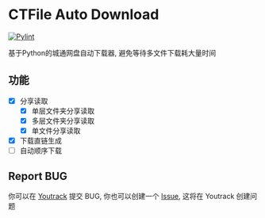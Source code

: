 # CTFile Auto Download
[![Pylint](https://github.com/haarlemmer/CTFile-Auto-Download/actions/workflows/pylint.yml/badge.svg)](https://github.com/haarlemmer/CTFile-Auto-Download/actions/workflows/pylint.yml)

基于Python的城通网盘自动下载器, 避免等待多文件下载耗大量时间

## 功能
- [X] 分享读取
    - [X] 单层文件夹分享读取
    - [X] 多层文件夹分享读取
    - [X] 单文件分享读取
- [X] 下载直链生成
- [ ] 自动顺序下载

## Report BUG
你可以在 [Youtrack](https://haarlemmer.myjetbrains.com/) 提交 BUG, 你也可以创建一个 [Issue](https://github.com/haarlemmer/CTFile-Auto-Download/issues), 这将在 Youtrack 创建问题
